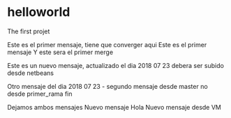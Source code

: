 # helloworld
The first projet

Este es el primer mensaje, tiene que converger aqui
Este es el primer mensaje Y este sera el primer merge 

Este es un nuevo mensaje, actualizado el dia 2018 07 23
debera ser subido desde netbeans

Otro mensaje del dia 2018 07 23 - segundo mensaje desde master no desde primer_rama
fin

Dejamos ambos mensajes
Nuevo mensaje Hola
Nuevo mensaje desde VM


